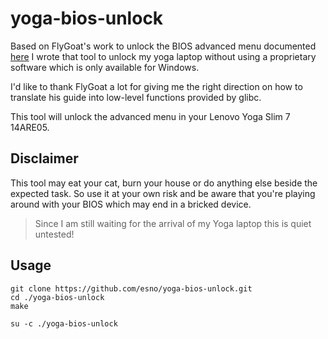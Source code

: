 # yoga-bios-unlock

Based on FlyGoat's work to unlock the BIOS advanced menu documented [here](https://zhuanlan.zhihu.com/p/184982689)
I wrote that tool to unlock my yoga laptop without using a proprietary software which is only available for Windows.

I'd like to thank FlyGoat a lot for giving me the right direction on how to translate his guide into low-level functions
provided by glibc.

This tool will unlock the advanced menu in your Lenovo Yoga Slim 7 14ARE05.

## Disclaimer

This tool may eat your cat, burn your house or do anything else beside the expected task.
So use it at your own risk and be aware that you're playing around with your BIOS which may end in a bricked device.

> Since I am still waiting for the arrival of my Yoga laptop this is quiet untested!

## Usage

    git clone https://github.com/esno/yoga-bios-unlock.git
    cd ./yoga-bios-unlock
    make

    su -c ./yoga-bios-unlock
